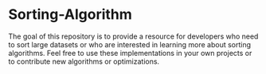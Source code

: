 # Sorting-Algorithm
The goal of this repository is to provide a resource for developers who need to sort large datasets or who are interested in learning more about sorting algorithms. Feel free to use these implementations in your own projects or to contribute new algorithms or optimizations.
